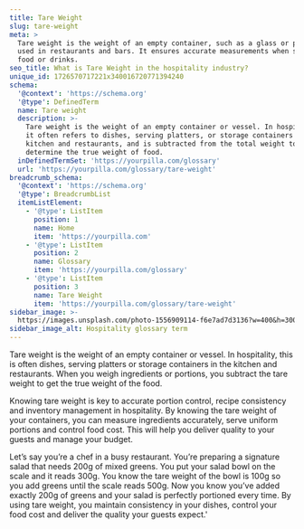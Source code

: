 ```yaml
---
title: Tare Weight
slug: tare-weight
meta: >
  Tare weight is the weight of an empty container, such as a glass or plate,
  used in restaurants and bars. It ensures accurate measurements when serving
  food or drinks.
seo_title: What is Tare Weight in the hospitality industry?
unique_id: 1726570717221x340016720771394240
schema:
  '@context': 'https://schema.org'
  '@type': DefinedTerm
  name: Tare weight
  description: >-
    Tare weight is the weight of an empty container or vessel. In hospitality,
    it often refers to dishes, serving platters, or storage containers in the
    kitchen and restaurants, and is subtracted from the total weight to
    determine the true weight of food.
  inDefinedTermSet: 'https://yourpilla.com/glossary'
  url: 'https://yourpilla.com/glossary/tare-weight'
breadcrumb_schema:
  '@context': 'https://schema.org'
  '@type': BreadcrumbList
  itemListElement:
    - '@type': ListItem
      position: 1
      name: Home
      item: 'https://yourpilla.com'
    - '@type': ListItem
      position: 2
      name: Glossary
      item: 'https://yourpilla.com/glossary'
    - '@type': ListItem
      position: 3
      name: Tare Weight
      item: 'https://yourpilla.com/glossary/tare-weight'
sidebar_image: >-
  https://images.unsplash.com/photo-1556909114-f6e7ad7d3136?w=400&h=300&fit=crop&auto=format
sidebar_image_alt: Hospitality glossary term
---
```

Tare weight is the weight of an empty container or vessel. In hospitality, this is often dishes, serving platters or storage containers in the kitchen and restaurants. When you weigh ingredients or portions, you subtract the tare weight to get the true weight of the food.

Knowing tare weight is key to accurate portion control, recipe consistency and inventory management in hospitality. By knowing the tare weight of your containers, you can measure ingredients accurately, serve uniform portions and control food cost. This will help you deliver quality to your guests and manage your budget.

Let’s say you’re a chef in a busy restaurant. You’re preparing a signature salad that needs 200g of mixed greens. You put your salad bowl on the scale and it reads 300g. You know the tare weight of the bowl is 100g so you add greens until the scale reads 500g. Now you know you’ve added exactly 200g of greens and your salad is perfectly portioned every time. By using tare weight, you maintain consistency in your dishes, control your food cost and deliver the quality your guests expect.'
